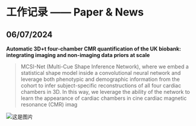 # 工作记录 —— Paper & News
## 06/07/2024
**Automatic 3D+t four-chamber CMR quantification of the UK biobank: 
integrating imaging and non-imaging data priors at scale**

>MCSI-Net (Multi-Cue Shape Inference Network), where we embed a statistical shape model 
inside a convolutional neural network and leverage both phenotypic and demographic information
from the cohort to infer subject-specific reconstructions of all four cardiac chambers in 3D. 
In this way, we leverage the ability of the network to learn the appearance of cardiac chambers
in cine cardiac magnetic resonance (CMR) imag

![这是图片](https://github.com/AmberJar/Research/tree/master/images/3d+t_network.png "Magic Gardens")